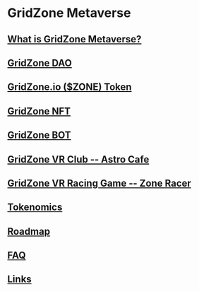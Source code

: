 # GridZone Metaverse

## [What is GridZone Metaverse?](about-gridzone/what-is-gridzone.md)

## [GridZone DAO](about-gridzone/gridzone-dao.md)

## [GridZone.io ($ZONE) Token](about-gridzone/gridzone.io-zone-token.md)

## [GridZone NFT](about-gridzone/interactive-3d-nft-art.md)

## [GridZone BOT](about-gridzone/gridzone-bot.md)

## [GridZone VR Club -- Astro Cafe](about-gridzone/gridzone-vr-club-astro-cafe.md)

## [GridZone VR Racing Game -- Zone Racer](about-gridzone/gridzone-vr-racing-game-zone-racer.md)

## [Tokenomics](about-gridzone/tokenomics/)

## [Roadmap](about-gridzone/roadmap.md)

## [FAQ](faq.md)

## [Links](links.md)
